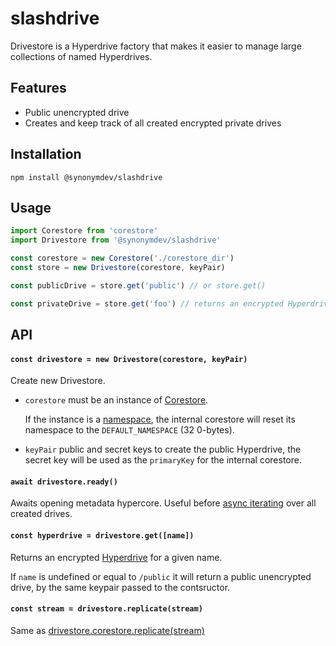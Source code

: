 # slashdrive

Drivestore is a Hyperdrive factory that makes it easier to manage large collections of named Hyperdrives.

## Features

- Public unencrypted drive
- Creates and keep track of all created encrypted private drives

## Installation

```
npm install @synonymdev/slashdrive
```

## Usage

```js
import Corestore from 'corestore'
import Drivestore from '@synonymdev/slashdrive'

const corestore = new Corestore('./corestore_dir')
const store = new Drivestore(corestore, keyPair)

const publicDrive = store.get('public') // or store.get()

const privateDrive = store.get('foo') // returns an encrypted Hyperdrive
```

## API

#### `const drivestore = new Drivestore(corestore, keyPair)`

Create new Drivestore. 

- `corestore` must be an instance of [Corestore](https://github.com/hypercore-protocol/corestore).
    
  If the instance is a [namespace](https://github.com/hypercore-protocol/corestore#const-store--storenamespacename), the internal corestore will reset its namespace to the `DEFAULT_NAMESPACE` (32 0-bytes).

- `keyPair` public and secret keys to create the public Hyperdrive, the secret key will be used as the `primaryKey` for the internal corestore.

#### `await drivestore.ready()`

Awaits opening metadata hypercore. Useful before [async iterating](#for-await-let-name-of-drivestore) over all created drives.

#### `const hyperdrive = drivestore.get([name])`

Returns an encrypted [Hyperdrive](https://github.com/hypercore-protocol/hyperdrive-next) for a given name.

If `name` is undefined or equal to `/public` it will return a public unencrypted drive, by the same keypair passed to the contsructor.

#### `const stream = drivestore.replicate(stream)`

Same as [drivestore.corestore.replicate(stream)](https://github.com/hypercore-protocol/corestore#const-stream--storereplicateoptsorstream)
